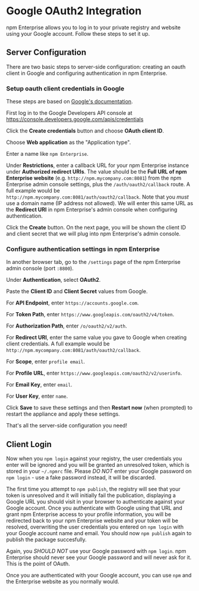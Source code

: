 # Google OAuth2 Integration

npm Enterprise allows you to log in to your private registry and website using your Google account. Follow these steps to set it up.

## Server Configuration

There are two basic steps to server-side configuration: creating an oauth client in Google and configuring authentication in npm Enterprise.

### Setup oauth client credentials in Google

These steps are based on [Google's documentation](https://developers.google.com/identity/protocols/OAuth2WebServer).

First log in to the Google Developers API console at https://console.developers.google.com/apis/credentials

Click the **Create credentials** button and choose **OAuth client ID**.

Choose **Web application** as the "Application type".

Enter a name like `npm Enterprise`.

Under **Restrictions**, enter a callback URL for your npm Enterprise instance under **Authorized redirect URIs**. The value should be the **Full URL of npm Enterprise website** (e.g. `http://npm.mycompany.com:8081`) from the npm Enterprise admin console settings, plus the `/auth/oauth2/callback` route. A full example would be `http://npm.mycompany.com:8081/auth/oauth2/callback`. Note that you _must_ use a domain name (IP address not allowed). We will enter this same URL as the **Redirect URI** in npm Enterprise's admin console when configuring authentication.

Click the **Create** button. On the next page, you will be shown the client ID and client secret that we will plug into npm Enterprise's admin console.

### Configure authentication settings in npm Enterprise

In another browser tab, go to the `/settings` page of the npm Enterprise admin console (port `:8800`).

Under **Authentication**, select **OAuth2**.

Paste the **Client ID** and **Client Secret** values from Google.

For **API Endpoint**, enter `https://accounts.google.com`.

For **Token Path**, enter `https://www.googleapis.com/oauth2/v4/token`.

For **Authorization Path**, enter `/o/oauth2/v2/auth`.

For **Redirect URI**, enter the same value you gave to Google when creating client credentials. A full example would be `http://npm.mycompany.com:8081/auth/oauth2/callback`.

For **Scope**, enter `profile email`.

For **Profile URL**, enter `https://www.googleapis.com/oauth2/v2/userinfo`.

For **Email Key**, enter `email`.

For **User Key**, enter `name`.

Click **Save** to save these settings and then **Restart now** (when prompted) to restart the appliance and apply these settings.

That's all the server-side configuration you need!

## Client Login

Now when you `npm login` against your registry, the user credentials you enter will be ignored and you will be granted an unresolved token, which is stored in your `~/.npmrc` file. Please _DO NOT_ enter your Google password on `npm login` - use a fake password instead, it will be discarded.

The first time you attempt to `npm publish`, the registry will see that your token is unresolved and it will initially fail the publication, displaying a Google URL you should visit in your browser to authenticate against your Google account. Once you authenticate with Google using that URL and grant npm Enterprise access to your profile information, you will be redirected back to your npm Enterprise website and your token will be resolved, overwriting the user credentials you entered on `npm login` with your Google account name and email. You should now `npm publish` again to publish the package succesfully.

Again, you _SHOULD NOT_ use your Google password with `npm login`. npm Enterprise should never see your Google password and will never ask for it. This is the point of OAuth.

Once you are authenticated with your Google account, you can use `npm` and the Enterprise website as you normally would.
